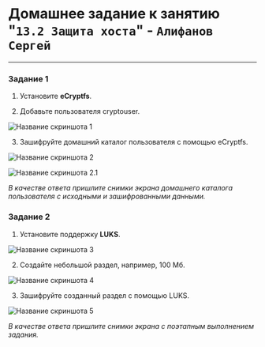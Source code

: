 # Домашнее задание к занятию "`13.2 Защита хоста`" - `Алифанов Сергей`

------

### Задание 1

1. Установите **eCryptfs**.

2. Добавьте пользователя cryptouser.

![Название скриншота 1](https://github.com/Adrenokrome72/alifanov-hw-13-02/blob/main/1.jpg)

3. Зашифруйте домашний каталог пользователя с помощью eCryptfs.

![Название скриншота 2](https://github.com/Adrenokrome72/alifanov-hw-13-02/blob/main/2.jpg)

![Название скриншота 2.1](https://github.com/Adrenokrome72/alifanov-hw-13-02/blob/main/2.1.jpg)

*В качестве ответа  пришлите снимки экрана домашнего каталога пользователя с исходными и зашифрованными данными.*  

### Задание 2

1. Установите поддержку **LUKS**.

![Название скриншота 3](https://github.com/Adrenokrome72/alifanov-hw-13-02/blob/main/3.jpg)

2. Создайте небольшой раздел, например, 100 Мб.

![Название скриншота 4](https://github.com/Adrenokrome72/alifanov-hw-13-02/blob/main/4.jpg)

3. Зашифруйте созданный раздел с помощью LUKS.

![Название скриншота 5](https://github.com/Adrenokrome72/alifanov-hw-13-02/blob/main/5.jpg)

*В качестве ответа пришлите снимки экрана с поэтапным выполнением задания.*


